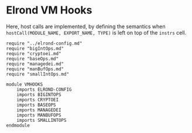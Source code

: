 Elrond VM Hooks
==========

Here, host calls are implemented, by defining the semantics when `hostCall(MODULE_NAME, EXPORT_NAME, TYPE)` is left on top of the `instrs` cell.

```k
require "../elrond-config.md"
require "bigIntOps.md"
require "cryptoei.md"
require "baseOps.md"
require "managedei.md"
require "manBufOps.md"
require "smallIntOps.md"

module VMHOOKS
    imports ELROND-CONFIG
    imports BIGINTOPS
    imports CRYPTOEI
    imports BASEOPS
    imports MANAGEDEI
    imports MANBUFOPS
    imports SMALLINTOPS
endmodule
```